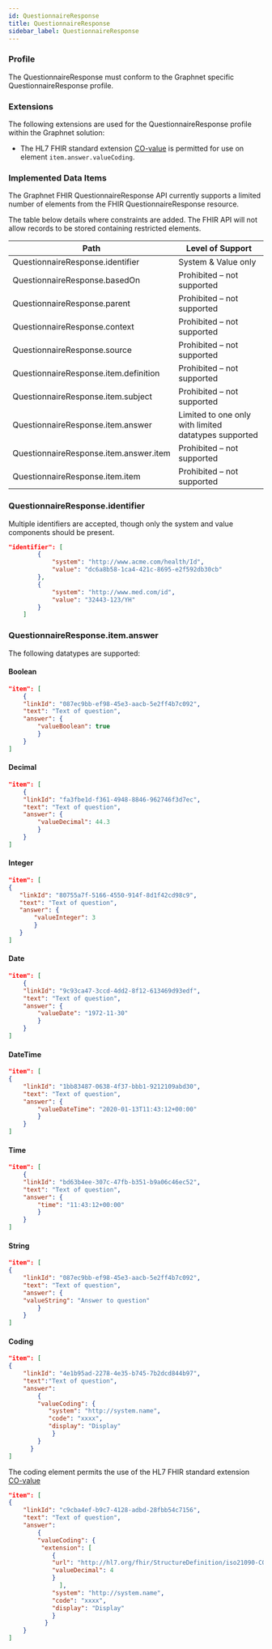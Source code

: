 ```yaml
---
id: QuestionnaireResponse
title: QuestionnaireResponse
sidebar_label: QuestionnaireResponse
---
```


### Profile

The QuestionnaireResponse must conform to the Graphnet specific QuestionnaireResponse profile.

### Extensions

The following extensions are used for the QuestionnaireResponse profile within the Graphnet solution:

 - The HL7 FHIR standard extension [CO-value](http://hl7.org/fhir/STU3/extension-iso21090-co-value.html) is permitted for use on element `item.answer.valueCoding`.

### Implemented Data Items

The Graphnet FHIR QuestionnaireResponse API currently supports a limited number of elements from the FHIR QuestionnaireResponse resource.

The table below details where constraints are added. The FHIR API will not allow records to be stored containing restricted elements.

<div class="widetable">

| Path                                        | Level of Support              |
| --------------------------------------------| ----------------------------- |
| QuestionnaireResponse.identifier               | System & Value only           |
| QuestionnaireResponse.basedOn                  | Prohibited – not supported    |
| QuestionnaireResponse.parent                   | Prohibited – not supported    |
| QuestionnaireResponse.context                  | Prohibited – not supported    |
| QuestionnaireResponse.source                   | Prohibited – not supported    |
| QuestionnaireResponse.item.definition          | Prohibited – not supported    |
| QuestionnaireResponse.item.subject             | Prohibited – not supported    |
| QuestionnaireResponse.item.answer              | Limited to one only with limited datatypes supported  |
| QuestionnaireResponse.item.answer.item         | Prohibited – not supported   |
| QuestionnaireResponse.item.item                | Prohibited – not supported   |


</div>

### QuestionnaireResponse.identifier

Multiple identifiers are accepted, though only the system and value components should be present.

```json
"identifier": [
        {
            "system": "http://www.acme.com/health/Id",
            "value": "dc6a8b58-1ca4-421c-8695-e2f592db30cb"
        },
        {
            "system": "http://www.med.com/id",
            "value": "32443-123/YH"
        }
    ]
```
### QuestionnaireResponse.item.answer

The following datatypes are supported:

#### Boolean

```json
"item": [
    {
    "linkId": "087ec9bb-ef98-45e3-aacb-5e2ff4b7c092",
    "text": "Text of question",
    "answer": {
        "valueBoolean": true
        }
    }
]
```

#### Decimal

```json
"item": [
    {
    "linkId": "fa3fbe1d-f361-4948-8846-962746f3d7ec",
    "text": "Text of question",
    "answer": {
        "valueDecimal": 44.3
        }
    }
]
```

#### Integer
 
 ```json
"item": [
 {
    "linkId": "80755a7f-5166-4550-914f-8d1f42cd98c9",
    "text": "Text of question",
    "answer": {
        "valueInteger": 3
        }
    }
]
```

#### Date

```json
"item": [
    {
    "linkId": "9c93ca47-3ccd-4dd2-8f12-613469d93edf",
    "text": "Text of question",
    "answer": {
        "valueDate": "1972-11-30"
        }
    }
]
```

#### DateTime
 
```json
"item": [
{
    "linkId": "1bb83487-0638-4f37-bbb1-9212109abd30",
    "text": "Text of question",
    "answer": {
        "valueDateTime": "2020-01-13T11:43:12+00:00"
        }
    }
]
```

#### Time
 
```json
"item": [
    {
    "linkId": "bd63b4ee-307c-47fb-b351-b9a06c46ec52",
    "text": "Text of question",
    "answer": {
        "time": "11:43:12+00:00"
        }
    }
]
```

#### String
 
```json
"item": [
{
    "linkId": "087ec9bb-ef98-45e3-aacb-5e2ff4b7c092",
    "text": "Text of question",
    "answer": {
    "valueString": "Answer to question"
        }
    }
]
```

#### Coding

```json
"item": [
{
    "linkId": "4e1b95ad-2278-4e35-b745-7b2dcd844b97",
    "text":"Text of question",
    "answer": 
        {
        "valueCoding": {
           "system": "http://system.name",
           "code": "xxxx",
           "display": "Display"
            }
        }
      }
]
```

The coding element permits the use of the HL7 FHIR standard extension [CO-value](http://hl7.org/fhir/STU3/extension-iso21090-co-value.html)
```json
"item": [
{
    "linkId": "c9cba4ef-b9c7-4128-adbd-28fbb54c7156",
    "text": "Text of question",
    "answer":
        {
        "valueCoding": {
         "extension": [
            {
            "url": "http://hl7.org/fhir/StructureDefinition/iso21090-CO-value",
            "valueDecimal": 4
            }
              ],
            "system": "http://system.name",
            "code": "xxxx",
            "display": "Display"
            }
          }
    }
]
```


